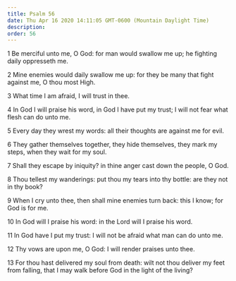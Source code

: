 ```yaml
---
title: Psalm 56
date: Thu Apr 16 2020 14:11:05 GMT-0600 (Mountain Daylight Time)
description: 
order: 56
---
```


<p>
  1 Be merciful unto me, O God: for man would swallow me up; he fighting daily
  oppresseth me.
</p>
<p>
  2 Mine enemies would daily swallow me up: for they be many that fight against
  me, O thou most High.
</p>
<p>3 What time I am afraid, I will trust in thee.</p>
<p>
  4 In God I will praise his word, in God I have put my trust; I will not fear
  what flesh can do unto me.
</p>
<p>
  5 Every day they wrest my words: all their thoughts are against me for evil.
</p>
<p>
  6 They gather themselves together, they hide themselves, they mark my steps,
  when they wait for my soul.
</p>
<p>
  7 Shall they escape by iniquity? in thine anger cast down the people, O God.
</p>
<p>
  8 Thou tellest my wanderings: put thou my tears into thy bottle: are they not
  in thy book?
</p>
<p>
  9 When I cry unto thee, then shall mine enemies turn back: this I know; for
  God is for me.
</p>
<p>10 In God will I praise his word: in the Lord will I praise his word.</p>
<p>
  11 In God have I put my trust: I will not be afraid what man can do unto me.
</p>
<p>12 Thy vows are upon me, O God: I will render praises unto thee.</p>
<p>
  13 For thou hast delivered my soul from death: wilt not thou deliver my feet
  from falling, that I may walk before God in the light of the living?
</p>

